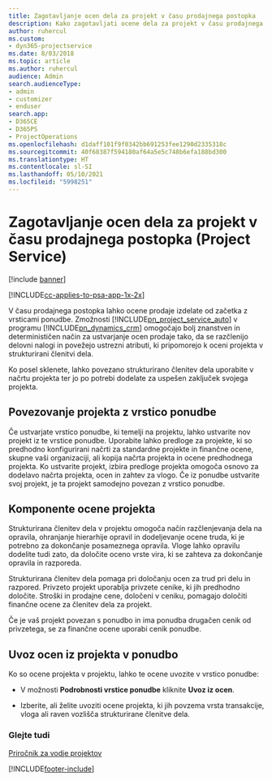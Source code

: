 ```yaml
---
title: Zagotavljanje ocen dela za projekt v času prodajnega postopka
description: Kako zagotavljati ocene dela za projekt v času prodajnega postopka v rešitvi Project Service
author: ruhercul
ms.custom:
- dyn365-projectservice
ms.date: 8/03/2018
ms.topic: article
ms.author: ruhercul
audience: Admin
search.audienceType:
- admin
- customizer
- enduser
search.app:
- D365CE
- D365PS
- ProjectOperations
ms.openlocfilehash: d1daff101f9f0342bb691253fee1290d2335318c
ms.sourcegitcommit: 40f68387f594180af64a5e5c748b6efa188bd300
ms.translationtype: HT
ms.contentlocale: sl-SI
ms.lasthandoff: 05/10/2021
ms.locfileid: "5998251"
---
```

# <a name="provide-work-estimates-for-a-project-during-the-sales-process-project-service"></a>Zagotavljanje ocen dela za projekt v času prodajnega postopka (Project Service)

[!include [banner](../includes/psa-now-project-operations.md)]

[!INCLUDE[cc-applies-to-psa-app-1x-2x](../includes/cc-applies-to-psa-app-1x-2x.md)]

V času prodajnega postopka lahko ocene prodaje izdelate od začetka z vrsticami ponudbe. Zmožnosti [!INCLUDE[pn_project_service_auto](../includes/pn-project-service-auto.md)] v programu [!INCLUDE[pn_dynamics_crm](../includes/pn-dynamics-crm.md)] omogočajo bolj znanstven in determinističen način za ustvarjanje ocen prodaje tako, da se razčlenijo delovni nalogi in povežejo ustrezni atributi, ki pripomorejo k oceni projekta v strukturirani členitvi dela.  
  
 Ko posel sklenete, lahko povezano strukturirano členitev dela uporabite v načrtu projekta ter jo po potrebi dodelate za uspešen zaključek svojega projekta.  
  
## <a name="link-a-project-to-a-quote-line"></a>Povezovanje projekta z vrstico ponudbe  
 Če ustvarjate vrstico ponudbe, ki temelji na projektu, lahko ustvarite nov projekt iz te vrstice ponudbe. Uporabite lahko predloge za projekte, ki so predhodno konfigurirani načrti za standardne projekte in finančne ocene, skupne vaši organizaciji, ali kopija načrta projekta in ocene predhodnega projekta. Ko ustvarite projekt, izbira predloge projekta omogoča osnovo za dodelavo načrta projekta, ocen in zahtev za vlogo. Če iz ponudbe ustvarite svoj projekt, je ta projekt samodejno povezan z vrstico ponudbe.  
  
## <a name="project-estimate-components"></a>Komponente ocene projekta  
 Strukturirana členitev dela v projektu omogoča način razčlenjevanja dela na opravila, ohranjanje hierarhije opravil in dodeljevanje ocene truda, ki je potrebno za dokončanje posameznega opravila. Vloge lahko opravilu dodelite tudi zato, da določite oceno vrste vira, ki se zahteva za dokončanje opravila in razporeda.  
  
 Strukturirana členitev dela pomaga pri določanju ocen za trud pri delu in razpored. Privzeto projekt uporablja privzete cenike, ki jih predhodno določite. Stroški in prodajne cene, določeni v ceniku, pomagajo določiti finančne ocene za členitev dela za projekt.  
  
 Če je vaš projekt povezan s ponudbo in ima ponudba drugačen cenik od privzetega, se za finančne ocene uporabi cenik ponudbe.  
  
## <a name="import-estimates-from-a-project-into-a-quote"></a>Uvoz ocen iz projekta v ponudbo  
 Ko so ocene projekta v projektu, lahko te ocene uvozite v vrstico ponudbe:  
  
-   V možnosti **Podrobnosti vrstice ponudbe** kliknite **Uvoz iz ocen**. 

-   Izberite, ali želite uvoziti ocene projekta, ki jih povzema vrsta transakcije, vloga ali raven vozlišča strukturirane členitve dela.  
  
### <a name="see-also"></a>Glejte tudi  
 [Priročnik za vodje projektov](../psa/project-manager-guide.md)


[!INCLUDE[footer-include](../includes/footer-banner.md)]